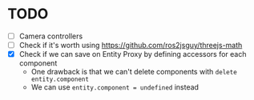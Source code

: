# TODO

- [ ] Camera controllers
- [ ] Check if it's worth using https://github.com/ros2jsguy/threejs-math
- [x] Check if we can save on Entity Proxy by defining accessors for each component
    - One drawback is that we can't delete components with `delete entity.component`
    - We can use `entity.component = undefined` instead
